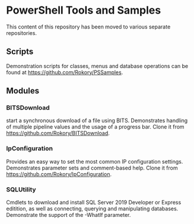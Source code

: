 # PowerShell Tools and Samples

This content of this repository has been moved to various separate repositories.

## Scripts

Demonstration scripts for classes, menus and database operations can be found at <https://github.com/Rokory/PSSamples>.

## Modules

### BITSDownload

start a synchronous download of a file using BITS. Demonstrates handling of multiple pipeline values and the usage of a progress bar. Clone it from <https://github.com/Rokory/BITSDownload>.

### IpConfiguration

Provides an easy way to set the most common IP configuration settings. Demonstrates parameter sets and comment-based help. Clone it from <https://github.com/Rokory/IpConfiguration>.

### SQLUtility

Cmdlets to download and install SQL Server 2019 Developer or Express editition, as well as connecting, querying and manipulating databases. Demonstrate the support of the -WhatIf parameter.
